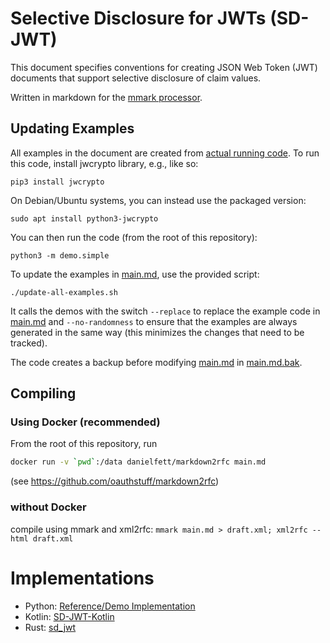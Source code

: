 # Selective Disclosure for JWTs (SD-JWT)

This document specifies conventions for creating JSON Web Token (JWT)
documents that support selective disclosure of claim values. 

Written in markdown for the [mmark processor](https://github.com/mmarkdown/mmark).

## Updating Examples

All examples in the document are created from [actual running code](demo/simple.py). To run this code, install jwcrypto library, e.g., like so:
```
pip3 install jwcrypto
```

On Debian/Ubuntu systems, you can instead use the packaged version:
```
sudo apt install python3-jwcrypto
```

You can then run the code (from the root of this repository):
```
python3 -m demo.simple
```

To update the examples in [main.md](main.md), use the provided script:
```
./update-all-examples.sh
```

It calls the demos with the switch `--replace` to replace the example code in
[main.md](main.md) and `--no-randomness` to ensure that the examples are always
generated in the same way (this minimizes the changes that need to be tracked).

The code creates a backup before modifying [main.md](main.md) in [main.md.bak](main.md.bak).

## Compiling

### Using Docker (recommended)
From the root of this repository, run
```bash
docker run -v `pwd`:/data danielfett/markdown2rfc main.md
```
(see https://github.com/oauthstuff/markdown2rfc)

### without Docker
compile using mmark and xml2rfc: `mmark main.md > draft.xml; xml2rfc --html draft.xml`

# Implementations

 * Python: [Reference/Demo Implementation](https://github.com/oauthstuff/draft-selective-disclosure-jwt)
 * Kotlin: [SD-JWT-Kotlin](https://github.com/IDunion/SD-JWT-Kotlin)
 * Rust: [sd_jwt](https://github.com/kushaldas/sd_jwt)

